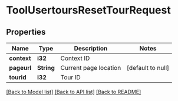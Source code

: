 # ToolUsertoursResetTourRequest

## Properties

Name | Type | Description | Notes
------------ | ------------- | ------------- | -------------
**context** | **i32** | Context ID | 
**pageurl** | **String** | Current page location | [default to null]
**tourid** | **i32** | Tour ID | 

[[Back to Model list]](../README.md#documentation-for-models) [[Back to API list]](../README.md#documentation-for-api-endpoints) [[Back to README]](../README.md)



